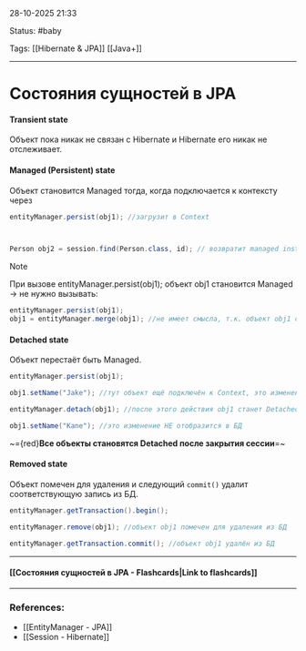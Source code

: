 
28-10-2025 21:33

Status: #baby 

Tags: [[Hibernate & JPA]] [[Java+]]

---
# Состояния сущностей в JPA



#### Transient state

Объект пока никак не связан с Hibernate и Hibernate его никак не отслеживает.

#### Managed (Persistent) state

Объект становится Managed тогда, когда подключается к контексту через

```java
entityManager.persist(obj1); //загрузит в Context



Person obj2 = session.find(Person.class, id); // возвратит managed instance
```

> [!note]
> При вызове entityManager.persist(obj1); объект obj1 становится Managed -> не нужно вызывать:
> ```java
> entityManager.persist(obj1);
> obj1 = entityManager.merge(obj1); //не имеет смысла, т.к. объект obj1 станет Managed уже после первого действия
> ```

#### Detached state

Объект перестаёт быть Managed.

```java
entityManager.persist(obj1);

obj1.setName("Jake"); //тут объект ещё подключён к Context, это изменение отобразится в БД

entityManager.detach(obj1); //после этого действия obj1 станет Detached

obj1.setName("Kane"); //это изменение НЕ отобразится в БД
```

~={red}**Все объекты становятся Detached после закрытия сессии**=~


#### Removed state

Объект помечен для удаления и следующий `commit()` удалит соответствующую запись из БД. 

```java
entityManager.getTransaction().begin();

entityManager.remove(obj1); //объект obj1 помечен для удаления из БД

entityManager.getTransaction.commit(); //объект obj1 удалён из БД
```


----
#### [[Состояния сущностей в JPA - Flashcards|Link to flashcards]]



---
### References:

- [[EntityManager - JPA]]
- [[Session - Hibernate]]